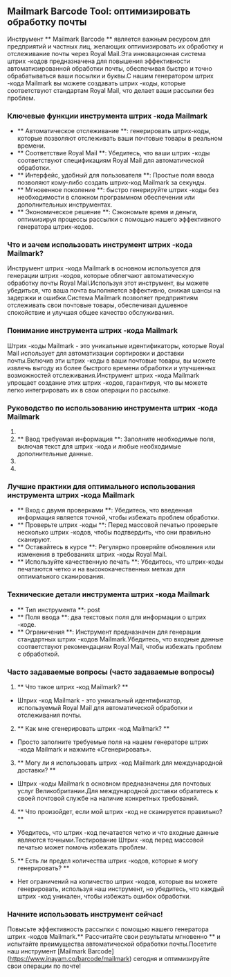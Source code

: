 ## Mailmark Barcode Tool: оптимизировать обработку почты

Инструмент ** Mailmark Barcode ** является важным ресурсом для предприятий и частных лиц, желающих оптимизировать их обработку и отслеживание почты через Royal Mail.Эта инновационная система штрих -кодов предназначена для повышения эффективности автоматизированной обработки почты, обеспечивая быстро и точно обрабатываться ваши посылки и буквы.С нашим генератором штрих -кода Mailmark вы можете создавать штрих -коды, которые соответствуют стандартам Royal Mail, что делает ваши рассылки без проблем.

### Ключевые функции инструмента штрих -кода Mailmark

- ** Автоматическое отслеживание **: генерировать штрих-коды, которые позволяют отслеживать ваши почтовые товары в реальном времени.
- ** Соответствие Royal Mail **: Убедитесь, что ваши штрих -коды соответствуют спецификациям Royal Mail для автоматической обработки.
- ** Интерфейс, удобный для пользователя **: Простые поля ввода позволяют кому-либо создать штрих-код Mailmark за секунды.
- ** Мгновенное поколение **: быстро генерируйте штрих -коды без необходимости в сложном программном обеспечении или дополнительных инструментах.
- ** Экономическое решение **: Сэкономьте время и деньги, оптимизируя процессы рассылки с помощью нашего эффективного генератора штрих-кодов.

### Что и зачем использовать инструмент штрих -кода Mailmark?

Инструмент штрих -кода Mailmark в основном используется для генерации штрих -кодов, которые облегчают автоматическую обработку почты Royal Mail.Используя этот инструмент, вы можете убедиться, что ваша почта выполняется эффективно, снижая шансы на задержки и ошибки.Система Mailmark позволяет предприятиям отслеживать свои почтовые товары, обеспечивая душевное спокойствие и улучшая общее качество обслуживания.

### Понимание инструмента штрих -кода Mailmark

Штрих -коды Mailmark - это уникальные идентификаторы, которые Royal Mail использует для автоматизации сортировки и доставки почты.Включив эти штрих -коды в ваши почтовые товары, вы можете извлечь выгоду из более быстрого времени обработки и улучшенных возможностей отслеживания.Инструмент штрих -кода Mailmark упрощает создание этих штрих -кодов, гарантируя, что вы можете легко интегрировать их в свои операции по рассылке.

### Руководство по использованию инструмента штрих -кода Mailmark

1.
2. ** Ввод требуемая информация **: Заполните необходимые поля, включая текст для штрих -кода и любые необходимые дополнительные данные.
3.
4.

### Лучшие практики для оптимального использования инструмента штрих -кода Mailmark

- ** Вход с двумя проверками **: Убедитесь, что введенная информация является точной, чтобы избежать проблем обработки.
- ** Проверьте штрих -коды **: Перед массовой печатью проверьте несколько штрих -кодов, чтобы подтвердить, что они правильно сканируют.
- ** Оставайтесь в курсе **: Регулярно проверяйте обновления или изменения в требованиях штрих -коды Royal Mail.
- ** Используйте качественную печать **: Убедитесь, что штрих-коды печатаются четко и на высококачественных метках для оптимального сканирования.

### Технические детали инструмента штрих -кода Mailmark

- ** Тип инструмента **: post
- ** Поля ввода **: два текстовых поля для информации о штрих -коде.
- ** Ограничения **: Инструмент предназначен для генерации стандартных штрих -кодов Mailmark.Убедитесь, что входные данные соответствуют рекомендациям Royal Mail, чтобы избежать проблем с обработкой.

### Часто задаваемые вопросы (часто задаваемые вопросы)

1. ** Что такое штрих -код Mailmark? **
- Штрих -код Mailmark - это уникальный идентификатор, используемый Royal Mail для автоматической обработки и отслеживания почты.

2. ** Как мне сгенерировать штрих -код Mailmark? **
- Просто заполните требуемые поля на нашем генераторе штрих -кода Mailmark и нажмите «Сгенерировать».

3. ** Могу ли я использовать штрих -код Mailmark для международной доставки? **
- Штрих -коды Mailmark в основном предназначены для почтовых услуг Великобритании.Для международной доставки обратитесь к своей почтовой службе на наличие конкретных требований.

4. ** Что произойдет, если мой штрих -код не сканируется правильно? **
- Убедитесь, что штрих -код печатается четко и что входные данные являются точными.Тестирование Штрих -код перед массовой печатью может помочь избежать проблем.

5. ** Есть ли предел количества штрих -кодов, которые я могу генерировать? **
- Нет ограничений на количество штрих -кодов, которые вы можете генерировать, используя наш инструмент, но убедитесь, что каждый штрих -код уникален, чтобы избежать ошибок обработки.

### Начните использовать инструмент сейчас!

Повысьте эффективность рассылки с помощью нашего генератора штрих -кодов Mailmark.** Рассчитайте свои результаты мгновенно ** и испытайте преимущества автоматической обработки почты.Посетите наш инструмент [Mailmark Barcode] (https://www.inayam.co/barcode/mailmark) сегодня и оптимизируйте свои операции по почте!